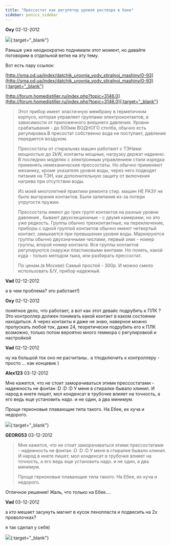 ```yaml
---
title: "Прессостат как регулятор уровня раствора в баке"
sidebar: ponics_sidebar
---
```


**Oxy** 02-12-2012

[![](/imagehost/thumbs/999999.jpg)](https://t.me/ponics_ru_files/9637){:target="_blank"}

Раньше уже неоднократно поднимали этот момент, но давайте поговорим в отдельной ветке на эту тему.

Вот есть пару ссылок:

[http://sma.od.ua/index/datchik_urovnja_vody_stiralnoj_mashiny/0-93](http://sma.od.ua/index/datchik_urovnja_vody_stiralnoj_mashiny/0-93){:target="_blank"}

[http://forum.homedistiller.ru/index.php?topic=3146.0](http://forum.homedistiller.ru/index.php?topic=3146.0){:target="_blank"}

> Этот прибор имеет эластичную мембрану в герметичном корпусе, которая управляет группами электроконтактов, в зависимости от приложенного внешнего давления. Уровни срабатывания - до 500мм ВОДНОГО столба, обычно есть регулировка.В пресостат собственно вода не поступает, давление передается воздухом.
> 
> Прессостаты от стиральнах машин работают с ТЭНами мощностью до 2kW, контакты мощные, нагрузку держат надежно. В последних моделях с электронным управлением стали изредка применять немеханические прессостаты. Но обычно применяют механику, кроме указателя уровня воды, через него подводят питание на ТЭН, как дополнительную защиту от включения нагрева при отсутствии воды.
> 
> Из моей многолетней практики ремонта стир. машин НЕ РАЗУ не было выгорания контактов. Были залипания из-за потери упругости пружин.
> 
> Прессостаты имеют до трех групп контактов на разные уровни давления , бывают двухсекционные - с двумя камерами, но это уже редкость. Группы обычно трехконтактные, на переключение, приборы с одной группой контактов обычно имеют четвертый контакт, замыкается при превышении уровня воды. Маркируются группы обычно двухзначными числами, первый знак - номер группы, второй номер контакта. Все группы контактов регулируются снаружи пластиковыми винтами. Но понять, какой куда - только методом тыка, или разбирать прессостат.
> 
> По ценам.(в Москве) Самый простой - 300р. И можно смело использовать Б/У, прибор надежный.



**Vad** 02-12-2012

а в чем проблема? это работает!)


**Oxy** 02-12-2012

понятное дело, что работает, а вот как этот девайс подрубить к ПЛК ? Это контроллер должен понимать какой контакт в каком состоянии находиться. А через контакты я даже не знаю, наверное можно пропускать любой ток, даже 24, теоретически подрубить его к ПЛК возможно, только потом вероятно много геммора с регулировкой и настройкой


**Vad** 02-12-2012

ну на большой ток оно не расчитаны.. а тподключить к контроллеру - просто ... как концевик )


**Alex123** 03-12-2012

Мне кажется, что не стоит заморачиваться этими прессостатами - надежность не фонтан :D :D :D У меня в стиралке бывало клинил. И народ в инете пишет, мол конденсат в трубочке влияет на точность, а его ведь еще установить надо. и не один, а два минимум.

Проще герконовые плавающие типа такого. На Ебее, их куча и недорого.

[![](/attachimages/11949_12.jpg)](https://t.me/ponics_ru_files/9638){:target="_blank"}

**GEORG53** 03-12-2012

> Мне кажется, что не стоит заморачиваться этими прессостатами - надежность не фонтан :D :D :D У меня в стиралке бывало клинил. И народ в инете пишет, мол конденсат в трубочке влияет на точность, а его ведь еще установить надо. и не один, а два минимум.
> 
> Проще герконовые плавающие типа такого. На Ебее, их куча и недорого.

Отличное решение! Жаль, что только на Ебее....


**Vad** 03-12-2012

а кто мешает засунуть магнит в кусок пенопласта и подвесить на 2х проволочках?

я так сделал у себя)

[![](/imagehost/thumbs/dscn9644.jpg)](https://t.me/ponics_ru_files/9639){:target="_blank"}


